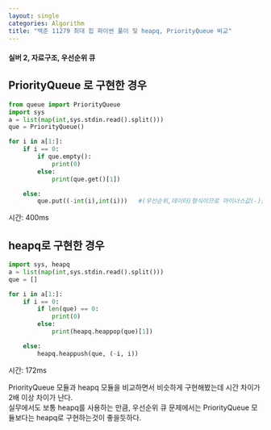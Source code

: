 ```yaml
---
layout: single
categories: Algorithm
title: "백준 11279 최대 힙 파이썬 풀이 및 heapq, PriorityQueue 비교"
---
```

#### 실버 2, 자료구조, 우선순위 큐

## PriorityQueue 로 구현한 경우
```py
from queue import PriorityQueue
import sys
a = list(map(int,sys.stdin.read().split()))
que = PriorityQueue()

for i in a[1:]:
    if i == 0:
        if que.empty():
            print(0)
        else:
            print(que.get()[1])

    else:
        que.put((-int(i),int(i)))   #(우선순위,데이터)형식이므로 마이너스값(-)을 붙여줘서 숫자가 클수록 우선순위가 높다 
```
시간: 400ms<br>

## heapq로 구현한 경우
```py
import sys, heapq
a = list(map(int,sys.stdin.read().split()))
que = []

for i in a[1:]:
    if i == 0:
        if len(que) == 0:
            print(0)
        else:
            print(heapq.heappop(que)[1])

    else:
        heapq.heappush(que, (-i, i))
```
시간: 172ms<br>

PriorityQueue 모듈과 heapq 모듈을 비교하면서 비슷하게 구현해봤는데 시간 차이가 2배 이상 차이가 난다.<br>
실무에서도 보통 heapq를 사용하는 만큼, 우선순위 큐 문제에서는 PriorityQueue 모듈보다는 heapq로 구현하는것이 좋을듯하다.<br>

